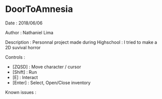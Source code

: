 # DoorToAmnesia
Date : 2018/06/06

Author :
Nathaniel Lima

Description :
Personnal project made during Highschool : I tried to make a 2D suvival horror

Controls :
- [ZQSD] : Move character / cursor
- [Shift] : Run
- [E] : Interact
- [Enter] : Select, Open/Close inventory

Known issues :
